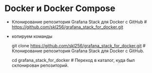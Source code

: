 # Docker и Docker Compose

* Клонирование репозитория Grafana Stack для Docker с GitHub # https://github.com/skl256/grafana_stack_for_docker.git

* копируем команды

  git clone https://github.com/skl256/grafana_stack_for_docker.git # Клонирование репозитория Grafana Stack для Docker с GitHub.
  
  cd grafana_stack_for_docker # Переход в каталог, куда был склонирован репозиторий.

